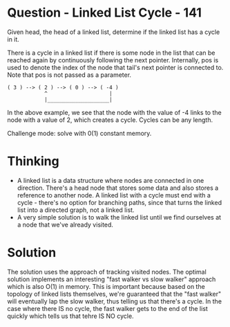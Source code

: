# Question - Linked List Cycle - 141

Given head, the head of a linked list, determine if the linked list has a cycle in it.

There is a cycle in a linked list if there is some node in the list that can be reached again by
continuously following the next pointer. Internally, pos is used to denote the index of the node
that tail's next pointer is connected to. Note that pos is not passed as a parameter.

```
( 3 ) --> ( 2 ) --> ( 0 ) --> ( -4 )
            ^                    |
            |____________________|
```

In the above example, we see that the node with the value of -4 links to the node with a value of 2,
which creates a cycle. Cycles can be any length.

Challenge mode: solve with 0(1) constant memory.

# Thinking

- A linked list is a data structure where nodes are connected in one direction. There's a head node
  that stores some data and also stores a reference to another node. A linked list with a cycle must
  end with a cycle - there's no option for branching paths, since that turns the linked list into a
  directed graph, not a linked list.
- A very simple solution is to walk the linked list until we find ourselves at a node that we've
  already visited.

# Solution

The solution uses the approach of tracking visited nodes. The optimal solution
implements an interesting "fast walker vs slow walker" approach which is also
O(1) in memory. This is important because based on the topology of linked lists
themselves, we're guaranteed that the "fast walker" will eventually lap the slow
walker, thus telling us that there's a cycle. In the case where there IS no
cycle, the fast walker gets to the end of the list quickly which tells us that
tehre IS NO cycle.
